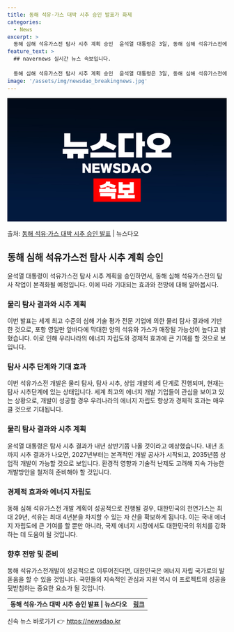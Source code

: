 ```yaml
---
title: 동해 석유·가스 대박 시추 승인 발표가 화제
categories:
  - News
excerpt: >
  동해 심해 석유가스전 탐사 시추 계획 승인  윤석열 대통령은 3일, 동해 심해 석유가스전에 대한 탐사 시추 …
feature_text: >
  ## navernews 실시간 뉴스 속보입니다.

  동해 심해 석유가스전 탐사 시추 계획 승인  윤석열 대통령은 3일, 동해 심해 석유가스전에 대한 탐사 시추 …
image: '/assets/img/newsdao_breakingnews.jpg'
---
```


![뉴스다오 속보](/assets/img/newsdao_breakingnews.jpg)

<p>출처: <a href="https://newsdao.kr/4029" rel="dofollow">동해 석유·가스 대박 시추 승인 발표</a> | 뉴스다오</p>

<h2 data-ke-size="size26">동해 심해 석유가스전 탐사 시추 계획 승인</h2>
<p data-ke-size="size16">윤석열 대통령이 석유가스전 탐사 시추 계획을 승인하면서, 동해 심해 석유가스전의 탐사 작업이 본격화될 예정입니다. 이에 따라 기대되는 효과와 전망에 대해 알아봅시다.</p>

<h3>물리 탐사 결과와 시추 계획</h3>
<p data-ke-size="size16">이번 발표는 세계 최고 수준의 심해 기술 평가 전문 기업에 의한 물리 탐사 결과에 기반한 것으로, 포항 영일만 앞바다에 막대한 양의 석유와 가스가 매장될 가능성이 높다고 밝혔습니다. 이로 인해 우리나라의 에너지 자립도와 경제적 효과에 큰 기여를 할 것으로 보입니다.</p>

<h3>탐사 시추 단계와 기대 효과</h3>
<p data-ke-size="size16">이번 석유가스전 개발은 물리 탐사, 탐사 시추, 상업 개발의 세 단계로 진행되며, 현재는 탐사 시추단계에 있는 상태입니다. 세계 최고의 에너지 개발 기업들이 관심을 보이고 있는 상황으로, 개발이 성공할 경우 우리나라의 에너지 자립도 향상과 경제적 효과는 매우 클 것으로 기대됩니다.</p>

<h3>물리 탐사 결과와 시추 계획</h3>
<p data-ke-size="size16">윤석열 대통령은 탐사 시추 결과가 내년 상반기쯤 나올 것이라고 예상했습니다. 내년 초까지 시추 결과가 나오면, 2027년부터는 본격적인 개발 공사가 시작되고, 2035년쯤 상업적 개발이 가능할 것으로 보입니다. 환경적 영향과 기술적 난제도 고려해 지속 가능한 개발방안을 철저히 준비해야 할 것입니다.</p>

<h3>경제적 효과와 에너지 자립도</h3>
<p data-ke-size="size16">동해 심해 석유가스전 개발 계획이 성공적으로 진행될 경우, 대한민국의 천연가스는 최대 29년, 석유는 최대 4년분을 차지할 수 있는 자 산을 확보하게 됩니다. 이는 국내 에너지 자립도에 큰 기여를 할 뿐만 아니라, 국제 에너지 시장에서도 대한민국의 위치를 강화하는 데 도움이 될 것입니다.</p>

<h3>향후 전망 및 준비</h3>
<p data-ke-size="size16">동해 석유가스전개발이 성공적으로 이루어진다면, 대한민국은 에너지 자립 국가로의 발돋움을 할 수 있을 것입니다. 국민들의 지속적인 관심과 지원 역시 이 프로젝트의 성공을 뒷받침하는 중요한 요소가 될 것입니다.</p>

<table>
	<tr>
		<td style="text-align: center; height: 17px;"><b>동해 석유·가스 대박 시추 승인 발표 | 뉴스다오</b></td>
		<td style="text-align: center; height: 17px;"><b><a href="https://newsdao.kr/4029">링크</a></b></td>
	</tr>
</table> 

신속 뉴스 바로가기 👉 <a href="https://newsdao.kr" rel="dofollow">https://newsdao.kr</a>


